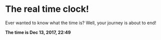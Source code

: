 # The real time clock!

Ever wanted to know what the time is? Well, your journey is about to end!

**The time is Dec 13, 2017, 22:49**